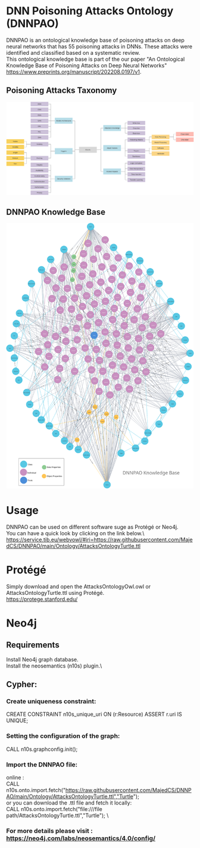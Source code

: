 # DNN Poisoning Attacks Ontology (DNNPAO)

DNNPAO is an ontological knowledge base of poisoning attacks on deep neural networks that has 55 poisoning attacks in DNNs. These attacks were identified and classified based on a systematic review.\
This ontological knowledge base is part of the our paper "An Ontological Knowledge Base of Poisoning Attacks on Deep Neural Networks"\
https://www.preprints.org/manuscript/202208.0197/v1.

## Poisoning Attacks Taxonomy
![Our extracted a taxonomy](/img/F6.svg)

## DNNPAO Knowledge Base
![DNNPAO Knowledge Base](/img/DNNPAOKnowledgeBase.svg)

# Usage
DNNPAO can be used on different software suge as Protégé or Neo4j.\
You can have a quick look by clicking on the link below.\   
https://service.tib.eu/webvowl/#iri=https://raw.githubusercontent.com/MajedCS/DNNPAO/main/Ontology/AttacksOntologyTurtle.ttl

# Protégé 
Simply download and open the AttacksOntologyOwl.owl or AttacksOntologyTurtle.ttl using Protégé.\
https://protege.stanford.edu/ 

# Neo4j 
## Requirements
 Install Neo4j graph database.\
 Install the neosemantics (n10s) plugin.\

## Cypher:
### Create uniqueness constraint:
CREATE CONSTRAINT n10s_unique_uri ON (r:Resource)
ASSERT r.uri IS UNIQUE; 
### Setting the configuration of the graph:
CALL n10s.graphconfig.init();
### Import the DNNPAO file:
 online : \
CALL n10s.onto.import.fetch("https://raw.githubusercontent.com/MajedCS/DNNPAO/main/Ontology/AttacksOntologyTurtle.ttl","Turtle"); \
or you can download the .ttl file and fetch it locally:\
CALL n10s.onto.import.fetch("file:///file path/AttacksOntologyTurtle.ttl","Turtle"); \
### For more details please visit : https://neo4j.com/labs/neosemantics/4.0/config/






